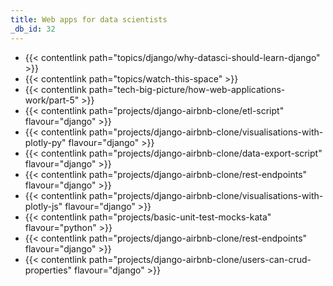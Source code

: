 ```yaml
---
title: Web apps for data scientists
_db_id: 32
---
```


- {{< contentlink path="topics/django/why-datasci-should-learn-django" >}}
- {{< contentlink path="topics/watch-this-space" >}}
- {{< contentlink path="tech-big-picture/how-web-applications-work/part-5" >}}
- {{< contentlink path="projects/django-airbnb-clone/etl-script" flavour="django" >}}
- {{< contentlink path="projects/django-airbnb-clone/visualisations-with-plotly-py" flavour="django" >}}
- {{< contentlink path="projects/django-airbnb-clone/data-export-script" flavour="django" >}}
- {{< contentlink path="projects/django-airbnb-clone/rest-endpoints" flavour="django" >}}
- {{< contentlink path="projects/django-airbnb-clone/visualisations-with-plotly-js" flavour="django" >}}
- {{< contentlink path="projects/basic-unit-test-mocks-kata" flavour="python" >}}
- {{< contentlink path="projects/django-airbnb-clone/rest-endpoints" flavour="django" >}}
- {{< contentlink path="projects/django-airbnb-clone/users-can-crud-properties" flavour="django" >}}
